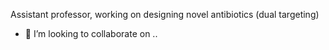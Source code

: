 Assistant professor, working on designing novel antibiotics (dual targeting)
- 💞️ I’m looking to collaborate on ..
